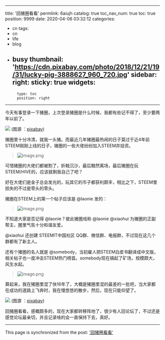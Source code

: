 
---
title: '回猪圈看看'
permlink: 6aiujh
catalog: true
toc_nav_num: true
toc: true
position: 9999
date: 2020-04-06 03:32:12
categories:
- cn
tags:
- cn
- life
- blog
- busy
thumbnail: 'https://cdn.pixabay.com/photo/2018/12/21/19/31/lucky-pig-3888627_960_720.jpg'
sidebar:
    right:
        sticky: true
widgets:
    -
        type: toc
        position: right
---


今天有事登录一下猪圈，上次登录猪圈是什么时候，我都有些记不得了，至少要两年以前了。

![](https://cdn.pixabay.com/photo/2018/12/21/19/31/lucky-pig-3888627_960_720.jpg)
(图源 ：[pixabay](https://pixabay.com/))

猪圈里十分冷清，就我一头猪。而最近几年猪圈最热闹的日子莫过于近4年前STEEM刚刚上线的日子，猪圈的一些大佬纷纷加入STEEM并投资。
>![image.png](https://images.hive.blog/DQmVYAid7oxXPVqVuyekgC1Pj9UMUrJhBmptDsSDsZyuNNX/image.png)


可惜猪圈的大佬们都被割了，折戟沉沙，最后黯然离场，最后猪圈在玩STEEM/HIVE的，应该就剩我自己了吧？

好在大佬们是金子总会发光的，玩其它的币子都获利颇丰，相比之下，STEEM里损失的不过是零头的零头。

猪圈在STEEM上的第一个帖子应该是 @laonie 发的：
>![image.png](https://images.hive.blog/DQmWqDC7QXxbCdTyCuhLqMC29i4mYvwsL6JBboAHsDepw7z/image.png)

不知道大家是否记得 @laonie？彼此猪圈戏称 @laonie @xiaohui 为猪圈的正副帮主，圈里气氛十分和谐友爱。

@xiaohui 还创建 STEEMIT中国社区 QQ群、微信群、电报群，不过现在这几个群都有了新主人。

还有个猪圈的名人就是 @somebody，当初雇人把STEEM白皮书翻译成中文版，相关帖子也一度冲击STEEM热门榜首。somebody现在搞起了矿场，规模颇大，风生水起。
>![image.png](https://images.hive.blog/DQmU17G3gDEskRguJ9pVTcXKXA7TM8KtSWd8RcgZMdzdm8y/image.png)

算起来，我在猪圈里混了快16年了，大概是猪圈里混的最差的一批吧，当大家都在成功的道路上飞奔时，我在慢悠悠的散步，然后，现在只能仰望了。

![](https://cdn.pixabay.com/photo/2017/10/25/19/45/piggy-2889043_960_720.jpg)
(图源 ：[pixabay](https://pixabay.com/))

回猪圈看看，感概颇多的，现在大家都转移阵地了，很少有人回论坛了，不过还是感觉论坛最亲切，并且记录啥的会一直保持下去，真好。

- - -

This page is synchronized from the post: ['回猪圈看看'](https://steemit.com/@oflyhigh/6aiujh)
